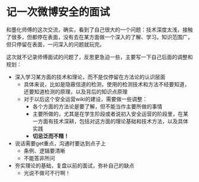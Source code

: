 # 记一次微博安全的面试

和墨化师傅的这次交流，确实，看到了自己很大的一个问题：技术深度太浅，接触了很多，但都停在表面，没有去在某方面做一个深入的了解、学习。知识范围广，但只停留在表面，一问深入的问题就玩完。

这次就不记录师傅面试的问题了，反思更急迫一些，主要写一下自己后面的调整和规划：

-   深入学习某方面的技术和理论，而不是仅停留在方法论的认识层面
    -   具体来说，比如是隐蔽信道的检测，使用的检测技术和方法不经要知道，还要知道检测的原理，以及背后的知识点原理
    -   对于以后这个安全运营wiki的建设，需要做一些调整：
        -   各个方面的方法论是要了解，但不能当作主要所做的事情
        -   主要所做的，尤其是在学生阶段或者说初入安全运营的阶段里，在某一方面有技术深耕，包括对这方面的理论基础和技术方法，以及具体实践
        -   **切忌泛而不精！**
-   说话需要get重点，沟通时要达到点子上
    -   条例、逻辑要清晰
    -   不能答非所问
-   夯实理论的基础，复盘以前的面试，弥补自己的缺点
    -   光说不做可不行啊！